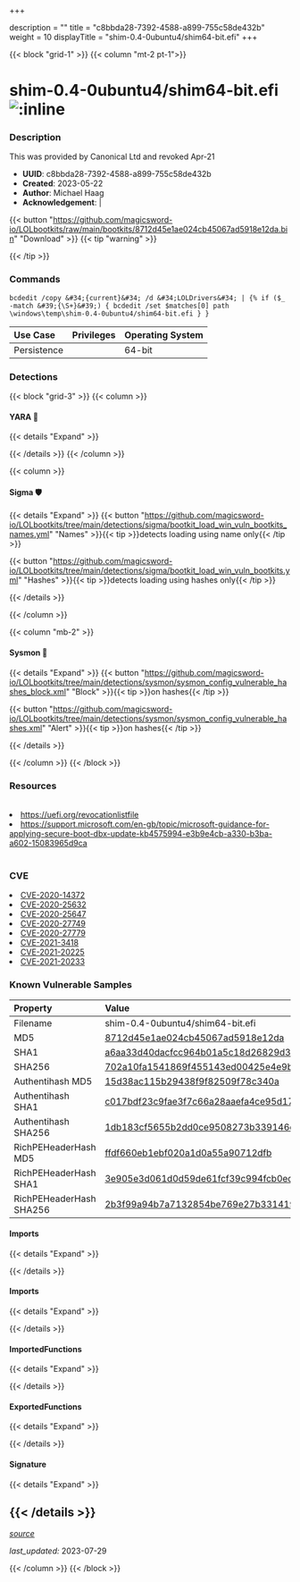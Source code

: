 +++

description = ""
title = "c8bbda28-7392-4588-a899-755c58de432b"
weight = 10
displayTitle = "shim-0.4-0ubuntu4/shim64-bit.efi"
+++


{{< block "grid-1" >}}
{{< column "mt-2 pt-1">}}


# shim-0.4-0ubuntu4/shim64-bit.efi ![:inline](/images/twitter_verified.png) 


### Description

This was provided by Canonical Ltd and revoked Apr-21
- **UUID**: c8bbda28-7392-4588-a899-755c58de432b
- **Created**: 2023-05-22
- **Author**: Michael Haag
- **Acknowledgement**:  | [](https://twitter.com/)

{{< button "https://github.com/magicsword-io/LOLbootkits/raw/main/bootkits/8712d45e1ae024cb45067ad5918e12da.bin" "Download" >}}
{{< tip "warning" >}}

{{< /tip >}}

### Commands

```
bcdedit /copy &#34;{current}&#34; /d &#34;LOLDrivers&#34; | {% if ($_ -match &#39;{\S+}&#39;) { bcdedit /set $matches[0] path \windows\temp\shim-0.4-0ubuntu4/shim64-bit.efi } }
```


| Use Case | Privileges | Operating System | 
|:---- | ---- | ---- |
| Persistence |  | 64-bit |



### Detections


{{< block "grid-3" >}}
{{< column >}}
#### YARA 🏹
{{< details "Expand" >}}

{{< /details >}}
{{< /column >}}



{{< column >}}

#### Sigma 🛡️
{{< details "Expand" >}}
{{< button "https://github.com/magicsword-io/LOLbootkits/tree/main/detections/sigma/bootkit_load_win_vuln_bootkits_names.yml" "Names" >}}{{< tip >}}detects loading using name only{{< /tip >}} 


{{< button "https://github.com/magicsword-io/LOLbootkits/tree/main/detections/sigma/bootkit_load_win_vuln_bootkits.yml" "Hashes" >}}{{< tip >}}detects loading using hashes only{{< /tip >}} 

{{< /details >}}

{{< /column >}}


{{< column "mb-2" >}}

#### Sysmon 🔎
{{< details "Expand" >}}
{{< button "https://github.com/magicsword-io/LOLbootkits/tree/main/detections/sysmon/sysmon_config_vulnerable_hashes_block.xml" "Block" >}}{{< tip >}}on hashes{{< /tip >}} 

{{< button "https://github.com/magicsword-io/LOLbootkits/tree/main/detections/sysmon/sysmon_config_vulnerable_hashes.xml" "Alert" >}}{{< tip >}}on hashes{{< /tip >}} 

{{< /details >}}

{{< /column >}}
{{< /block >}}


### Resources
<br>
<li><a href="https://uefi.org/revocationlistfile">https://uefi.org/revocationlistfile</a></li>
<li><a href="https://support.microsoft.com/en-gb/topic/microsoft-guidance-for-applying-secure-boot-dbx-update-kb4575994-e3b9e4cb-a330-b3ba-a602-15083965d9ca">https://support.microsoft.com/en-gb/topic/microsoft-guidance-for-applying-secure-boot-dbx-update-kb4575994-e3b9e4cb-a330-b3ba-a602-15083965d9ca</a></li>
<br>

### CVE

<li><a href="https://cve.mitre.org/cgi-bin/cvename.cgi?name=CVE-2020-14372">CVE-2020-14372</a></li>
<li><a href="https://cve.mitre.org/cgi-bin/cvename.cgi?name=CVE-2020-25632">CVE-2020-25632</a></li>
<li><a href="https://cve.mitre.org/cgi-bin/cvename.cgi?name=CVE-2020-25647">CVE-2020-25647</a></li>
<li><a href="https://cve.mitre.org/cgi-bin/cvename.cgi?name=CVE-2020-27749">CVE-2020-27749</a></li>
<li><a href="https://cve.mitre.org/cgi-bin/cvename.cgi?name=CVE-2020-27779">CVE-2020-27779</a></li>
<li><a href="https://cve.mitre.org/cgi-bin/cvename.cgi?name=CVE-2021-3418">CVE-2021-3418</a></li>
<li><a href="https://cve.mitre.org/cgi-bin/cvename.cgi?name=CVE-2021-20225">CVE-2021-20225</a></li>
<li><a href="https://cve.mitre.org/cgi-bin/cvename.cgi?name=CVE-2021-20233">CVE-2021-20233</a></li>

### Known Vulnerable Samples

| Property           | Value |
|:-------------------|:------|
| Filename           | shim-0.4-0ubuntu4/shim64-bit.efi |
| MD5                | [8712d45e1ae024cb45067ad5918e12da](https://www.virustotal.com/gui/file/8712d45e1ae024cb45067ad5918e12da) |
| SHA1               | [a6aa33d40dacfcc964b01a5c18d26829d362fbce](https://www.virustotal.com/gui/file/a6aa33d40dacfcc964b01a5c18d26829d362fbce) |
| SHA256             | [702a10fa1541869f455143ed00425e4e9b2d533c3b639259bde6aac97eca15ed](https://www.virustotal.com/gui/file/702a10fa1541869f455143ed00425e4e9b2d533c3b639259bde6aac97eca15ed) |
| Authentihash MD5   | [15d38ac115b29438f9f82509f78c340a](https://www.virustotal.com/gui/search/authentihash%253A15d38ac115b29438f9f82509f78c340a) |
| Authentihash SHA1  | [c017bdf23c9fae3f7c66a28aaefa4ce95d174a71](https://www.virustotal.com/gui/search/authentihash%253Ac017bdf23c9fae3f7c66a28aaefa4ce95d174a71) |
| Authentihash SHA256| [1db183cf5655b2dd0ce9508273b339146c3b7dcdec0d0ac3c180c953083faf18](https://www.virustotal.com/gui/search/authentihash%253A1db183cf5655b2dd0ce9508273b339146c3b7dcdec0d0ac3c180c953083faf18) |
| RichPEHeaderHash MD5   | [ffdf660eb1ebf020a1d0a55a90712dfb](https://www.virustotal.com/gui/search/rich_pe_header_hash%253Affdf660eb1ebf020a1d0a55a90712dfb) |
| RichPEHeaderHash SHA1  | [3e905e3d061d0d59de61fcf39c994fcb0ec1bab3](https://www.virustotal.com/gui/search/rich_pe_header_hash%253A3e905e3d061d0d59de61fcf39c994fcb0ec1bab3) |
| RichPEHeaderHash SHA256| [2b3f99a94b7a7132854be769e27b331419c53989ef42f686d6f5ba09ddefefd6](https://www.virustotal.com/gui/search/rich_pe_header_hash%253A2b3f99a94b7a7132854be769e27b331419c53989ef42f686d6f5ba09ddefefd6) |


#### Imports
{{< details "Expand" >}}

{{< /details >}}
#### Imports
{{< details "Expand" >}}

{{< /details >}}
#### ImportedFunctions
{{< details "Expand" >}}

{{< /details >}}
#### ExportedFunctions
{{< details "Expand" >}}

{{< /details >}}

#### Signature
{{< details "Expand" >}}

{{< /details >}}
-----



[*source*](https://github.com/magicsword-io/LOLbootkits/tree/main/yaml/c8bbda28-7392-4588-a899-755c58de432b.yaml)

*last_updated:* 2023-07-29








{{< /column >}}
{{< /block >}}
